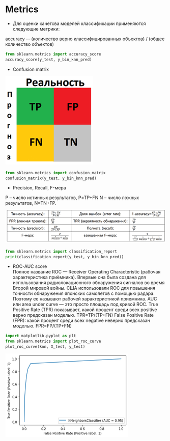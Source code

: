 # Metrics

- Для оценки качетсва моделей классификации применяются следующие метрики:

accuracy -- (количество верно классифицированных объектов) / (общее количество объектов)
```python
from sklearn.metrics import accuracy_score
accuracy_score(y_test, y_bin_knn_pred)
```

- Confusion matrix

![Текст с описанием картинки](прог_2.png)

```python
from sklearn.metrics import confusion_matrix
confusion_matrix(y_test, y_bin_knn_pred)
```
- Precision, Recall, F-мера  

P  – число истинных результатов, P=TP+FN
N – число ложных результатов, N=TN+FP.

![Текст с описанием картинки](прог_3.png)

```python
from sklearn.metrics import classification_report
print(classification_report(y_test, y_bin_knn_pred))
```
- ROC-AUC score  
Полное название ROC — Receiver Operating Characteristic (рабочая характеристика приёмника). Впервые она была создана для использования радиолокационного обнаружения сигналов во время Второй мировой войны. США использовали ROC для повышения точности обнаружения японских самолетов с помощью радара. Поэтому ее называют рабочей характеристикой приемника.
AUC или area under curve — это просто площадь под кривой ROC.
True Positive Rate (TPR) показывает, какой процент среди всех positive верно предсказан моделью. TPR=TP/(TP+FN)
False Positive Rate (FPR): какой процент среди всех negative неверно предсказан моделью. FPR=FP/(TP+FN)

```python
import matplotlib.pyplot as plt
from sklearn.metrics import plot_roc_curve
plot_roc_curve(knn, X_test, y_test)
```
![Текст с описанием картинки](download.png)
